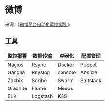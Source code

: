 # 微博

来源：《[微博平台自动化运维实践 ](https://myslide.cn/slides/10508)》

##  工具

| 监控报警 | 数据传输 | 容器化 | 配置管理 | 
|-|-|-|-|
| Nagios | Rsync | Docker | Puppet |
| Ganglia | Rsyslog | console | Ansible |
| Zabbix | Scribe | Swarm | Saltstack |
| Graphite | Flume | Mesos | | 
| ELK | Logstash  | K8S |
